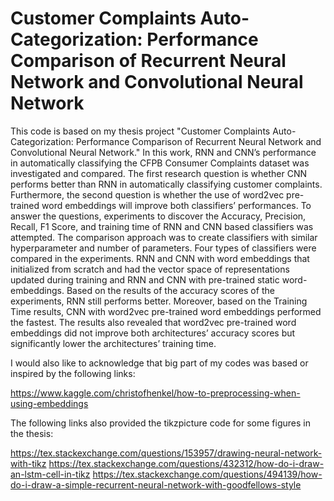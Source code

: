 # Customer Complaints Auto-Categorization: Performance Comparison of Recurrent Neural Network and Convolutional Neural Network

This code is based on my thesis project "Customer Complaints Auto-Categorization: Performance Comparison of Recurrent Neural Network and Convolutional Neural Network." In this work, RNN and CNN’s performance in automatically classifying the CFPB Consumer Complaints dataset was investigated and compared. The first research question is whether CNN performs better than RNN in automatically classifying customer complaints. Furthermore, the second question is whether the use of word2vec pre-trained word embeddings will improve both classifiers’ performances.
To answer the questions, experiments to discover the Accuracy, Precision, Recall, F1 Score, and training time of RNN and CNN based classifiers was attempted. The comparison approach was to create classifiers with similar hyperparameter and number of parameters. Four types of classifiers were compared in the experiments. RNN and CNN with word embeddings that initialized from scratch and had the vector space of representations updated during training and RNN and CNN with pre-trained static word-embeddings.
Based on the results of the accuracy scores of the experiments, RNN still performs better. Moreover, based on the Training Time results, CNN with word2vec pre-trained word embeddings performed the fastest. The results also revealed that word2vec pre-trained word embeddings did not improve both architectures’ accuracy scores but significantly lower the architectures’ training time.

I would also like to acknowledge that big part of my codes was based or inspired by the following links:

https://www.kaggle.com/christofhenkel/how-to-preprocessing-when-using-embeddings


The following links also provided the tikzpicture code for some figures in the thesis:

https://tex.stackexchange.com/questions/153957/drawing-neural-network-with-tikz
https://tex.stackexchange.com/questions/432312/how-do-i-draw-an-lstm-cell-in-tikz
https://tex.stackexchange.com/questions/494139/how-do-i-draw-a-simple-recurrent-neural-network-with-goodfellows-style
